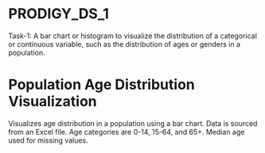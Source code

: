 # PRODIGY_DS_1
Task-1: A bar chart or histogram to visualize the distribution of a categorical or continuous variable, such as the distribution of ages or genders in a population.

# Population Age Distribution Visualization
Visualizes age distribution in a population using a bar chart. Data is sourced from an Excel file. Age categories are 0-14, 15-64, and 65+. Median age used for missing values.
